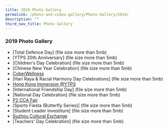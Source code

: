 ```yaml
---
title: 2019 Photo Gallery
permalink: /photo-and-video-gallery/Photo-Gallery/2019/
description: ""
third_nav_title: Photo Gallery
---
```

### 2019 Photo Gallery

* [Total Defence Day] (file size more than 5mb)
* [YTPS 20th Anniversary] (file size more than 5mb)
* [Children's Day Celebration] (file size more than 5mb)
* [Chinese New Year Celebration] (file size more than 5mb)
* [CyberWellness](/files/cyberwellness.pdf)
* [Hari Raya & Racial Harmony Day Celebrations] (file size more than 5mb)
* [Hong Kong Immersion @YTPS](/files/honkong%20immersion.pdf)
* [International Friendship Day] (file size more than 5mb)
* [National Day Celebration] (file size more than 5mb)
* [P2 CCA Fair](/files/p2%20cca%20fair.pdf)
* [Sports Fiesta (Butterfly Series)] (file size more than 5mb)
* [Student Leader Investiture] (file size more than 5mb)
* [Suzhou Cultural Exchange](/files/suzhou.pdf)
* [Teachers' Day Celebration] (file size more than 5mb)